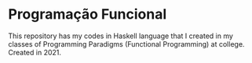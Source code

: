 # Programação Funcional
This repository has my codes in Haskell language that I created in my classes of Programming Paradigms (Functional Programming) at college. Created in 2021.
